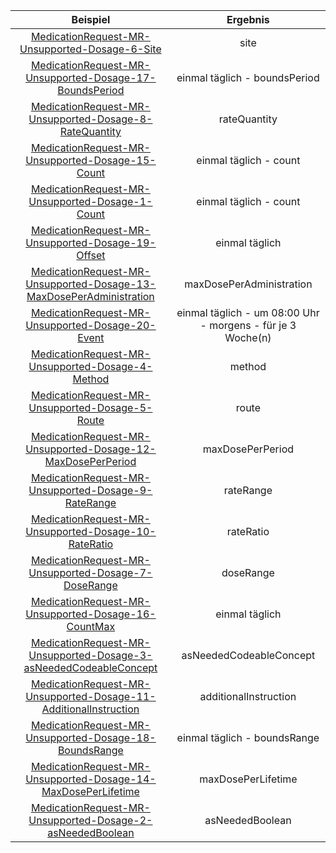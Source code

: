 | Beispiel | Ergebnis |
| :---: | :---:|
|[MedicationRequest-MR-Unsupported-Dosage-6-Site](./MedicationRequest-MR-Unsupported-Dosage-6-Site.html) | site |
|[MedicationRequest-MR-Unsupported-Dosage-17-BoundsPeriod](./MedicationRequest-MR-Unsupported-Dosage-17-BoundsPeriod.html) | einmal täglich - boundsPeriod |
|[MedicationRequest-MR-Unsupported-Dosage-8-RateQuantity](./MedicationRequest-MR-Unsupported-Dosage-8-RateQuantity.html) | rateQuantity |
|[MedicationRequest-MR-Unsupported-Dosage-15-Count](./MedicationRequest-MR-Unsupported-Dosage-15-Count.html) | einmal täglich - count |
|[MedicationRequest-MR-Unsupported-Dosage-1-Count](./MedicationRequest-MR-Unsupported-Dosage-1-Count.html) | einmal täglich - count |
|[MedicationRequest-MR-Unsupported-Dosage-19-Offset](./MedicationRequest-MR-Unsupported-Dosage-19-Offset.html) | einmal täglich |
|[MedicationRequest-MR-Unsupported-Dosage-13-MaxDosePerAdministration](./MedicationRequest-MR-Unsupported-Dosage-13-MaxDosePerAdministration.html) | maxDosePerAdministration |
|[MedicationRequest-MR-Unsupported-Dosage-20-Event](./MedicationRequest-MR-Unsupported-Dosage-20-Event.html) | einmal täglich - um 08:00 Uhr - morgens - für je 3 Woche(n) |
|[MedicationRequest-MR-Unsupported-Dosage-4-Method](./MedicationRequest-MR-Unsupported-Dosage-4-Method.html) | method |
|[MedicationRequest-MR-Unsupported-Dosage-5-Route](./MedicationRequest-MR-Unsupported-Dosage-5-Route.html) | route |
|[MedicationRequest-MR-Unsupported-Dosage-12-MaxDosePerPeriod](./MedicationRequest-MR-Unsupported-Dosage-12-MaxDosePerPeriod.html) | maxDosePerPeriod |
|[MedicationRequest-MR-Unsupported-Dosage-9-RateRange](./MedicationRequest-MR-Unsupported-Dosage-9-RateRange.html) | rateRange |
|[MedicationRequest-MR-Unsupported-Dosage-10-RateRatio](./MedicationRequest-MR-Unsupported-Dosage-10-RateRatio.html) | rateRatio |
|[MedicationRequest-MR-Unsupported-Dosage-7-DoseRange](./MedicationRequest-MR-Unsupported-Dosage-7-DoseRange.html) | doseRange |
|[MedicationRequest-MR-Unsupported-Dosage-16-CountMax](./MedicationRequest-MR-Unsupported-Dosage-16-CountMax.html) | einmal täglich |
|[MedicationRequest-MR-Unsupported-Dosage-3-asNeededCodeableConcept](./MedicationRequest-MR-Unsupported-Dosage-3-asNeededCodeableConcept.html) | asNeededCodeableConcept |
|[MedicationRequest-MR-Unsupported-Dosage-11-AdditionalInstruction](./MedicationRequest-MR-Unsupported-Dosage-11-AdditionalInstruction.html) | additionalInstruction |
|[MedicationRequest-MR-Unsupported-Dosage-18-BoundsRange](./MedicationRequest-MR-Unsupported-Dosage-18-BoundsRange.html) | einmal täglich - boundsRange |
|[MedicationRequest-MR-Unsupported-Dosage-14-MaxDosePerLifetime](./MedicationRequest-MR-Unsupported-Dosage-14-MaxDosePerLifetime.html) | maxDosePerLifetime |
|[MedicationRequest-MR-Unsupported-Dosage-2-asNeededBoolean](./MedicationRequest-MR-Unsupported-Dosage-2-asNeededBoolean.html) | asNeededBoolean |